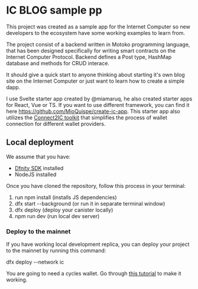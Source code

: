 # IC BLOG sample pp
This project was created as a sample app for the Internet Computer so new developers to the ecosystem have some working examples to learn from.

The project consist of a backend written in Motoko programming language, that has been designed specifically for writing smart contracts on the Internet Computer Protocol. Backend defines a Post type, HashMap database and methods for CRUD interace. 

It should give a quick start to anyone thinking about starting it's own blog site on the Internet Computer or just want to learn how to create a simple dapp.

I use Svelte starter app created by @miamaruq, he also created starter apps for React, Vue or TS. If you want to use different framework, you can find it here https://github.com/MioQuispe/create-ic-app. This starter app also utilizes the [Connect2IC toolkit](https://github.com/Connect2IC/connect2ic) that simplifies the process of wallet connection for different wallet providers.

## Local deployment 

We assume that you have:
- [Dfnity SDK](https://internetcomputer.org/docs/current/developer-docs/quickstart/hello10mins) installed
- NodeJS installed

Once you have cloned the repository, follow this process in your terminal:

1. run npm install (installs JS dependencies)
2. dfx start --background (or run it in separate terminal window)
3. dfx deploy (deploy your canister locally)
4. npm run dev (run local dev server)

### Deploy to the mainnet

If you have working local development replica, you can deploy your project to the mainnet by running this command:

dfx deploy --network ic

You are going to need a cycles wallet. Go through [this tutorial](https://internetcomputer.org/docs/current/developer-docs/quickstart/network-quickstart) to make it working.